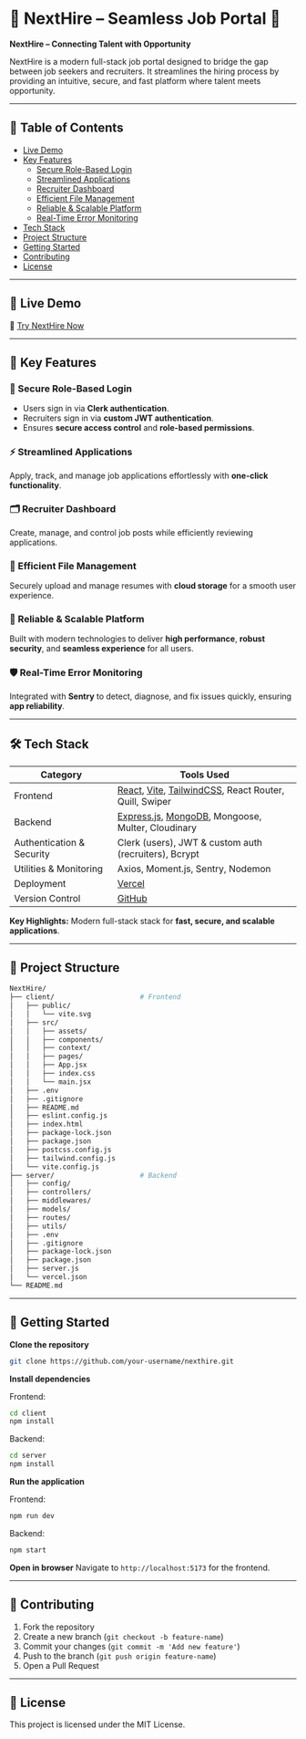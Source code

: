 # 📌 NextHire – Seamless Job Portal 🚀

**NextHire – Connecting Talent with Opportunity**

NextHire is a modern full-stack job portal designed to bridge the gap between job seekers and recruiters. It streamlines the hiring process by providing an intuitive, secure, and fast platform where talent meets opportunity.

---

## 📑 Table of Contents

- [Live Demo](#-live-demo)
- [Key Features](#-key-features)
  - [Secure Role-Based Login](#-secure-role-based-login)
  - [Streamlined Applications](#-streamlined-applications)
  - [Recruiter Dashboard](#-recruiter-dashboard)
  - [Efficient File Management](#-efficient-file-management)
  - [Reliable &amp; Scalable Platform](#-reliable--scalable-platform)
  - [Real-Time Error Monitoring](#-real-time-error-monitoring)
- [Tech Stack](#-tech-stack)
- [Project Structure](#-project-structure)
- [Getting Started](#-getting-started)
- [Contributing](#-contributing)
- [License](#-license)

---

## 🚀 Live Demo

🔗 [Try NextHire Now](https://nexthire-aj.vercel.app/)

---

## 🔑 Key Features

### 🔐 Secure Role-Based Login

- Users sign in via **Clerk authentication**.
- Recruiters sign in via **custom JWT authentication**.
- Ensures **secure access control** and **role-based permissions**.

### ⚡ Streamlined Applications

Apply, track, and manage job applications effortlessly with **one-click functionality**.

### 🗂️ Recruiter Dashboard

Create, manage, and control job posts while efficiently reviewing applications.

### 📂 Efficient File Management

Securely upload and manage resumes with **cloud storage** for a smooth user experience.

### 🚀 Reliable & Scalable Platform

Built with modern technologies to deliver **high performance**, **robust security**, and **seamless experience** for all users.

### 🛡️ Real-Time Error Monitoring

Integrated with **Sentry** to detect, diagnose, and fix issues quickly, ensuring **app reliability**.

---

## 🛠️ Tech Stack

| Category                  | Tools Used                                                                                                            |
| ------------------------- | --------------------------------------------------------------------------------------------------------------------- |
| Frontend                  | [React](https://react.dev/), [Vite](https://vitejs.dev/), [TailwindCSS](https://tailwindcss.com/), React Router, Quill, Swiper |
| Backend                   | [Express.js](https://expressjs.com/), [MongoDB](https://www.mongodb.com/), Mongoose, Multer, Cloudinary                     |
| Authentication & Security | Clerk (users), JWT & custom auth (recruiters), Bcrypt                                                                 |
| Utilities & Monitoring    | Axios, Moment.js, Sentry, Nodemon                                                                                     |
| Deployment                | [Vercel](https://vercel.com/)                                                                                            |
| Version Control           | [GitHub](https://github.com/)                                                                                            |

**Key Highlights:** Modern full-stack stack for **fast, secure, and scalable applications**.

---

## 📁 Project Structure

```bash
NextHire/
├── client/                     # Frontend
│   ├── public/
│   │   └── vite.svg
│   ├── src/
│   │   ├── assets/
│   │   ├── components/
│   │   ├── context/
│   │   ├── pages/
│   │   ├── App.jsx
│   │   ├── index.css
│   │   └── main.jsx
│   ├── .env
│   ├── .gitignore
│   ├── README.md
│   ├── eslint.config.js
│   ├── index.html
│   ├── package-lock.json
│   ├── package.json
│   ├── postcss.config.js
│   ├── tailwind.config.js
│   └── vite.config.js
├── server/                     # Backend
│   ├── config/
│   ├── controllers/
│   ├── middlewares/
│   ├── models/
│   ├── routes/
│   ├── utils/
│   ├── .env
│   ├── .gitignore
│   ├── package-lock.json
│   ├── package.json
│   ├── server.js
│   └── vercel.json
└── README.md
```

---

## 📝 Getting Started

**Clone the repository**

```bash
git clone https://github.com/your-username/nexthire.git
```

**Install dependencies**

Frontend:

```bash
cd client
npm install
```

Backend:

```bash
cd server
npm install
```

**Run the application**

Frontend:

```bash
npm run dev
```

Backend:

```bash
npm start
```

**Open in browser**
Navigate to `http://localhost:5173` for the frontend.

---

## 🤝 Contributing

1. Fork the repository
2. Create a new branch (`git checkout -b feature-name`)
3. Commit your changes (`git commit -m 'Add new feature'`)
4. Push to the branch (`git push origin feature-name`)
5. Open a Pull Request

---

## 📄 License

This project is licensed under the MIT License.
